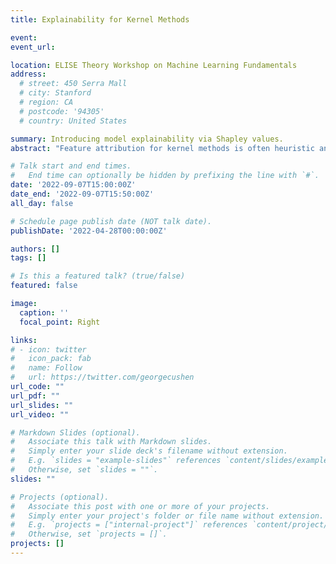 ```yaml
---
title: Explainability for Kernel Methods

event: 
event_url: 

location: ELISE Theory Workshop on Machine Learning Fundamentals
address:
  # street: 450 Serra Mall
  # city: Stanford
  # region: CA
  # postcode: '94305'
  # country: United States

summary: Introducing model explainability via Shapley values.
abstract: "Feature attribution for kernel methods is often heuristic and not individualised for each prediction. To address this, we turn to the concept of Shapley values, a coalition game theoretical framework that has previously been applied to different machine learning model interpretation tasks. By analysing Shapley values from a functional perspective, we propose RKHS-SHAP, an attribution method for kernel machines that can efficiently compute both Interventional and Observational Shapley values using kernel mean embeddings of distributions. In this talk, we will start by introducing Shapley values, and how they are used to interpret models such as linear models, trees and deep nets, and finally we will present RKHS-SHAP as the latest member to this family of model-specific SHAP methods."

# Talk start and end times.
#   End time can optionally be hidden by prefixing the line with `#`.
date: '2022-09-07T15:00:00Z'
date_end: '2022-09-07T15:50:00Z'
all_day: false

# Schedule page publish date (NOT talk date).
publishDate: '2022-04-28T00:00:00Z'

authors: []
tags: []

# Is this a featured talk? (true/false)
featured: false

image:
  caption: ''
  focal_point: Right

links:
# - icon: twitter
#   icon_pack: fab
#   name: Follow
#   url: https://twitter.com/georgecushen
url_code: ""
url_pdf: ""
url_slides: ""
url_video: ""

# Markdown Slides (optional).
#   Associate this talk with Markdown slides.
#   Simply enter your slide deck's filename without extension.
#   E.g. `slides = "example-slides"` references `content/slides/example-slides.md`.
#   Otherwise, set `slides = ""`.
slides: ""

# Projects (optional).
#   Associate this post with one or more of your projects.
#   Simply enter your project's folder or file name without extension.
#   E.g. `projects = ["internal-project"]` references `content/project/deep-learning/index.md`.
#   Otherwise, set `projects = []`.
projects: []
---
```

<!-- 
{{% callout note %}}
Click on the **Slides** button above to view the built-in slides feature.
{{% /callout %}}

Slides can be added in a few ways:

- **Create** slides using Wowchemy's [*Slides*](https://wowchemy.com/docs/managing-content/#create-slides) feature and link using `slides` parameter in the front matter of the talk file
- **Upload** an existing slide deck to `static/` and link using `url_slides` parameter in the front matter of the talk file
- **Embed** your slides (e.g. Google Slides) or presentation video on this page using [shortcodes](https://wowchemy.com/docs/writing-markdown-latex/).

Further event details, including [page elements](https://wowchemy.com/docs/writing-markdown-latex/) such as image galleries, can be added to the body of this page. -->
